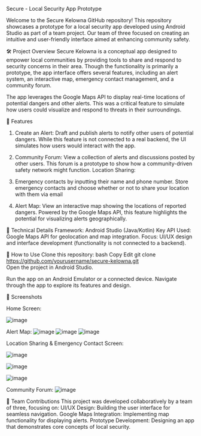 Secure - Local Security App Prototype

Welcome to the Secure Kelowna GitHub repository! This repository showcases a prototype for a local security app developed using Android Studio as part of a team project. Our team of three focused on creating an intuitive and user-friendly interface aimed at enhancing community safety.

🛠️ Project Overview
Secure Kelowna is a conceptual app designed to empower local communities by providing tools to share and respond to security concerns in their area. Though the functionality is primarily a prototype, the app interface offers several features, including an alert system, an interactive map, emergency contact management, and a community forum.

The app leverages the Google Maps API to display real-time locations of potential dangers and other alerts. This was a critical feature to simulate how users could visualize and respond to threats in their surroundings.

🌟 Features
1. Create an Alert:
Draft and publish alerts to notify other users of potential dangers.
While this feature is not connected to a real backend, the UI simulates how users would interact with the app.

2. Community Forum:
View a collection of alerts and discussions posted by other users.
This forum is a prototype to show how a community-driven safety network might function.
Location Sharing:

3. Emergency contacts by inputting their name and phone number.
Store emergency contacts and choose whether or not to share your location with them via email

3. Alert Map:
View an interactive map showing the locations of reported dangers.
Powered by the Google Maps API, this feature highlights the potential for visualizing alerts geographically.

🧩 Technical Details
Framework: Android Studio (Java/Kotlin)
Key API Used: Google Maps API for geolocation and map integration.
Focus: UI/UX design and interface development (functionality is not connected to a backend).

🚀 How to Use
Clone this repository:
bash
Copy
Edit
git clone https://github.com/yourusername/secure-kelowna.git  
Open the project in Android Studio.

Run the app on an Android Emulator or a connected device.
Navigate through the app to explore its features and design.

🎨 Screenshots

Home Screen:

![image](https://github.com/user-attachments/assets/7a4932d2-8459-4f61-982f-1d50e4ae82eb)



Alert Map:
![image](https://github.com/user-attachments/assets/9d93719f-abd6-425a-9084-4fadfb075f9f)
![image](https://github.com/user-attachments/assets/01ad43e8-7a6e-4ed3-a4b5-643c91b0abbe)
![image](https://github.com/user-attachments/assets/320c0189-cf96-46c7-acba-5ebaaf0125e2)



Location Sharing & Emergency Contact Screen:

![image](https://github.com/user-attachments/assets/0f97f110-703a-4ce9-8def-5cebd839a5bd)

![image](https://github.com/user-attachments/assets/4e539256-2024-400c-80d1-eb5963f1c037)

![image](https://github.com/user-attachments/assets/8b2db548-f8fb-458d-97c1-24a775a9b862)



Community Forum:
![image](https://github.com/user-attachments/assets/eaafaaf4-9c97-439e-b3e9-17ddd754d6a9)



👥 Team Contributions
This project was developed collaboratively by a team of three, focusing on:
UI/UX Design: Building the user interface for seamless navigation.
Google Maps Integration: Implementing map functionality for displaying alerts.
Prototype Development: Designing an app that demonstrates core concepts of local security.













